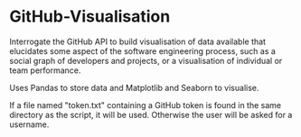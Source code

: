 # GitHub-Visualisation
Interrogate the GitHub API to build visualisation of data available that elucidates some aspect of the software engineering process, such as a social graph of developers and projects, or a visualisation of individual or team performance.

Uses Pandas to store data and Matplotlib and Seaborn to visualise.

If a file named "token.txt" containing a GitHub token is found in the same directory as the script, it will be used. Otherwise the user will be asked for a username.
